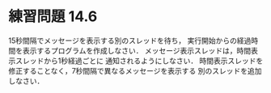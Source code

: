 # 練習問題 14.6
15秒間隔でメッセージを表示する別のスレッドを待ち，
実行開始からの経過時間を表示するプログラムを作成しなさい．
メッセージ表示スレッドは，時間表示スレッドから1秒経過ごとに
通知されるようにしなさい．
時間表示スレッドを修正することなく，7秒間隔で異なるメッセージを表示する
別のスレッドを追加しなさい．

